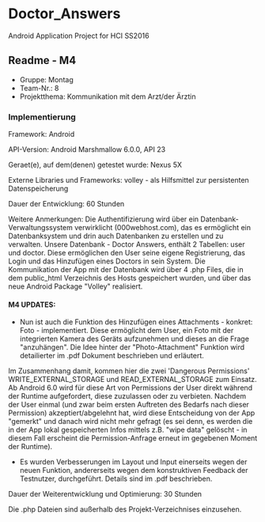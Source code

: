 # Doctor_Answers
Android Application Project for HCI SS2016

## Readme - M4

* Gruppe:	Montag
* Team-Nr.: 8
* Projektthema: Kommunikation mit dem Arzt/der Ärztin

### Implementierung

Framework:	Android

API-Version:	Android Marshmallow 6.0.0, API 23

Geraet(e), auf dem(denen) getestet wurde:
Nexus 5X

Externe Libraries und Frameworks:
volley - als Hilfsmittel zur persistenten Datenspeicherung

Dauer der Entwicklung:
60 Stunden

Weitere Anmerkungen:
Die Authentifizierung wird über ein Datenbank-Verwaltungssystem verwirklicht (000webhost.com),
das es ermöglicht ein Datenbanksystem und drin auch Datenbanken zu erstellen und zu verwalten.
Unsere Datenbank - Doctor Answers, enthält 2 Tabellen: user und doctor. Diese ermöglichen den
User seine eigene Registrierung, das Login und das Hinzufügen eines Doctors in sein System.
Die Kommunikation der App mit der Datenbank wird über 4 .php Files, die in dem public_html Verzeichnis
des Hosts gespeichert wurden, und über das neue Android Package "Volley" realisiert.

#### M4 UPDATES:
- Nun ist auch die Funktion des Hinzufügen eines Attachments - konkret: Foto - implementiert.
Diese ermöglicht dem User, ein Foto mit der integrierten Kamera des Geräts aufzunehmen und dieses an die Frage "anzuhängen".
Die Idee hinter der "Photo-Attachment" Funktion wird detailierter im .pdf Dokument beschrieben und erläutert.

Im Zusammenhang damit, kommen hier die zwei 'Dangerous Permissions' WRITE_EXTERNAL_STORAGE und READ_EXTERNAL_STORAGE zum Einsatz.
Ab Android 6.0 wird für diese Art von Permissions der User direkt während der Runtime aufgefordert, diese zuzulassen oder zu verbieten.
Nachdem der User einmal (und zwar beim ersten Auftreten des Bedarfs nach dieser Permission) akzeptiert/abgelehnt hat, wird diese Entscheidung
von der App "gemerkt" und danach wird nicht mehr gefragt (es sei denn, es werden die in der App lokal gespeicherten Infos mittels z.B. "wipe data"
gelöscht - in diesem Fall erscheint die Permission-Anfrage erneut im gegebenen Moment der Runtime).

- Es wurden Verbesserungen im Layout und Input einerseits wegen der neuen Funktion, andererseits wegen dem konstruktiven Feedback
der Testnutzer, durchgeführt. Details sind im .pdf beschrieben.

Dauer der Weiterentwicklung und Optimierung:
30 Stunden

Die .php Dateien sind außerhalb des Projekt-Verzeichnises einzusehen.
